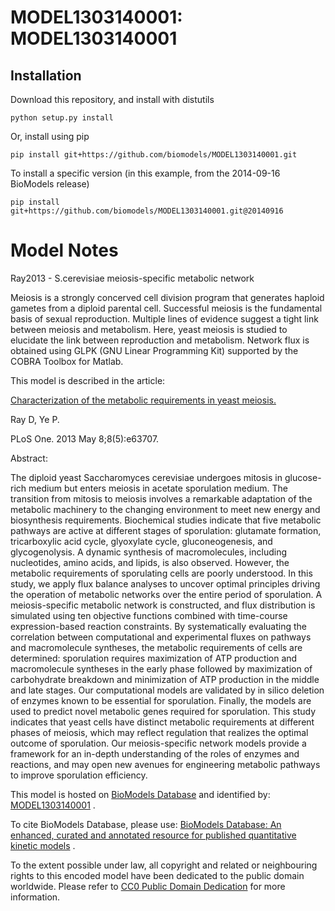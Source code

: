 # MODEL1303140001: MODEL1303140001

## Installation

Download this repository, and install with distutils

`python setup.py install`

Or, install using pip

`pip install git+https://github.com/biomodels/MODEL1303140001.git`

To install a specific version (in this example, from the 2014-09-16 BioModels release)

`pip install git+https://github.com/biomodels/MODEL1303140001.git@20140916`


# Model Notes


Ray2013 - S.cerevisiae meiosis-specific metabolic network

Meiosis is a strongly concerved cell division program that generates haploid
gametes from a diploid parental cell. Successful meiosis is the fundamental
basis of sexual reproduction. Multiple lines of evidence suggest a tight link
between meiosis and metabolism. Here, yeast meiosis is studied to elucidate
the link between reproduction and metabolism. Network flux is obtained using
GLPK (GNU Linear Programming Kit) supported by the COBRA Toolbox for Matlab.

This model is described in the article:

[Characterization of the metabolic requirements in yeast
meiosis.](http://identifiers.org/pubmed/23675502)

Ray D, Ye P.

PLoS One. 2013 May 8;8(5):e63707.

Abstract:

The diploid yeast Saccharomyces cerevisiae undergoes mitosis in glucose-rich
medium but enters meiosis in acetate sporulation medium. The transition from
mitosis to meiosis involves a remarkable adaptation of the metabolic machinery
to the changing environment to meet new energy and biosynthesis requirements.
Biochemical studies indicate that five metabolic pathways are active at
different stages of sporulation: glutamate formation, tricarboxylic acid
cycle, glyoxylate cycle, gluconeogenesis, and glycogenolysis. A dynamic
synthesis of macromolecules, including nucleotides, amino acids, and lipids,
is also observed. However, the metabolic requirements of sporulating cells are
poorly understood. In this study, we apply flux balance analyses to uncover
optimal principles driving the operation of metabolic networks over the entire
period of sporulation. A meiosis-specific metabolic network is constructed,
and flux distribution is simulated using ten objective functions combined with
time-course expression-based reaction constraints. By systematically
evaluating the correlation between computational and experimental fluxes on
pathways and macromolecule syntheses, the metabolic requirements of cells are
determined: sporulation requires maximization of ATP production and
macromolecule syntheses in the early phase followed by maximization of
carbohydrate breakdown and minimization of ATP production in the middle and
late stages. Our computational models are validated by in silico deletion of
enzymes known to be essential for sporulation. Finally, the models are used to
predict novel metabolic genes required for sporulation. This study indicates
that yeast cells have distinct metabolic requirements at different phases of
meiosis, which may reflect regulation that realizes the optimal outcome of
sporulation. Our meiosis-specific network models provide a framework for an
in-depth understanding of the roles of enzymes and reactions, and may open new
avenues for engineering metabolic pathways to improve sporulation efficiency.

This model is hosted on [BioModels Database](http://www.ebi.ac.uk/biomodels/)
and identified by:
[MODEL1303140001](http://identifiers.org/biomodels.db/MODEL1303140001) .

To cite BioModels Database, please use: [BioModels Database: An enhanced,
curated and annotated resource for published quantitative kinetic
models](http://identifiers.org/pubmed/20587024) .

To the extent possible under law, all copyright and related or neighbouring
rights to this encoded model have been dedicated to the public domain
worldwide. Please refer to [CC0 Public Domain
Dedication](http://creativecommons.org/publicdomain/zero/1.0/) for more
information.


